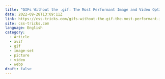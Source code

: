 ```yaml
---
title: "GIFs Without the .gif: The Most Performant Image and Video Options Right Now"
date: 2022-09-28T13:09:11Z
link: https://css-tricks.com/gifs-without-the-gif-the-most-performant-image-and-video-options-right-now/?utm_medium=RSS&utm_source=news.12bit.vn
site: css-tricks.com
language: English
category:
  - Article
  - avif
  - gif
  - image-set
  - picture
  - video
  - webp
draft: false
---
```

